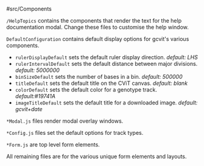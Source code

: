#src/Components

`/HelpTopics` contains the components that render the text for the help documentation modal.
Change these files to customise the help window.

`DefaultConfiguration` contains default display options for gcvit's various components.

+ `rulerDisplayDefault` sets the default ruler display direction. *default: LHS*
+ `rulerIntervalDefault` sets the default distance between major divisions. *default: 5000000*
+ `binSizeDefault` sets the number of bases in a bin. *default: 500000*
+ `titleDefault` sets the default title on the CViT canvas. *default: blank*
+ `colorDefault` sets the default color for a genotype track. *default:#19741A*
+ `imageTitleDefault` sets the default title for a downloaded image. *default: gcvit+date*

`*Modal.js` files render modal overlay windows.

`*Config.js` files set the default options for track types.

`*Form.js` are top level form elements.

All remaining files are for the various unique form elements and layouts.
